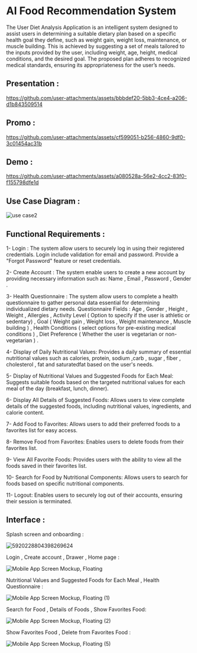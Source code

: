 # AI Food Recommendation System

The User Diet Analysis Application is an intelligent system designed to assist users in determining a suitable dietary plan based on a specific health goal they define, such as weight gain, weight loss, maintenance, or muscle building. This is achieved by suggesting a set of meals tailored to the inputs provided by the user, including weight, age, height, medical conditions, and the desired goal. The proposed plan adheres to recognized medical standards, ensuring its appropriateness for the user’s needs.

## Presentation :

https://github.com/user-attachments/assets/bbbdef20-5bb3-4ce4-a206-d1b843509514

## Promo : 


https://github.com/user-attachments/assets/cf599051-b256-4860-9df0-3c01454ac31b


## Demo : 


https://github.com/user-attachments/assets/a080528a-56e2-4cc2-83f0-f155798dfe1d



## Use Case Diagram :

![use case2](https://github.com/user-attachments/assets/3699d7de-9450-43d2-bd57-457693e7a0a3)


## Functional Requirements :

 1- Login :
The system allow users to securely log in using their registered credentials.
Login include validation for email and password.
Provide a "Forgot Password" feature or reset credentials.

2- Create Account :
The system enable users to create a new account by providing necessary information such as:
Name , Email , Password , Gender .


3- Health Questionnaire :
The system allow users to complete a health questionnaire to gather personal data essential for determining individualized dietary needs.
Questionnaire Fields : Age , Gender , Height , Weight , Allergies ,
Activity Level ( Option to specify if the user is athletic or sedentary) ,
Goal ( Weight gain , Weight loss , Weight maintenance , Muscle building ) ,
Health Conditions ( select options for pre-existing medical conditions ) ,
Diet Preference ( Whether the user is vegetarian or non-vegetarian ) .

4- Display of Daily Nutritional Values:
Provides a daily summary of essential nutritional values such as calories, protein, sodium ,carb , sugar , fiber , cholesterol , fat and saturatedfat based on the user's needs.

5- Display of Nutritional Values and Suggested Foods for Each Meal:
Suggests suitable foods based on the targeted nutritional values for each meal of the day (breakfast, lunch, dinner).

6- Display All Details of Suggested Foods:
Allows users to view complete details of the suggested foods, including nutritional values, ingredients, and calorie content.

7- Add Food to Favorites:
  Allows users to add their preferred foods to a favorites list for easy access.  

8- Remove Food from Favorites:
 Enables users to delete foods from their favorites list.  

9- View All Favorite Foods:
Provides users with the ability to view all the foods saved in their favorites list. 

10- Search for Food by Nutritional Components: 
Allows users to search for foods based on specific nutritional components.

11- Logout:
Enables users to securely log out of their accounts, ensuring their session is terminated.


## Interface : 

Splash screen and onboarding :

![5920228804398269624](https://github.com/user-attachments/assets/8a6735e6-602d-42e1-a5e0-b10e5f5e9518)

Login , Create account , Drawer , Home page :

![Mobile App Screen Mockup, Floating](https://github.com/user-attachments/assets/360031bb-4416-4ffb-9ea2-a6b4e3d4be40)

Nutritional Values and Suggested Foods for Each Meal , Health Questionnaire :

![Mobile App Screen Mockup, Floating (1)](https://github.com/user-attachments/assets/c25e6382-1005-43f6-92cf-192f6e8f81f2)

Search for Food , Details of Foods , Show Favorites Food:

![Mobile App Screen Mockup, Floating (2)](https://github.com/user-attachments/assets/5c4be46f-5b1e-4398-b127-5bff6fa2130b)

 Show Favorites Food , Delete from Favorites Food :

![Mobile App Screen Mockup, Floating (5)](https://github.com/user-attachments/assets/3dcab0de-1135-4b2f-8967-afa82843b8a1)


